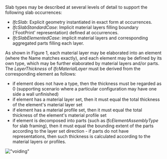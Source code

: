 Slab types may be described at several levels of detail to support the following slab occurrences:

* _IfcSlab_: Explicit geometry instantiated in exact form at occurrences.
* _IfcSlabStandardCase_: Implicit material layers filling boundary ('FootPrint' representation) defined at occurrences.
* _IfcSlabElementedCase_: implicit material layers and corresponding aggregated parts filling each layer.

As shown in Figure 1, each material layer may be elaborated into an element (where the Name matches exactly), and each element may be defined by its own type, which may be further elaborated by material layers and/or parts. The _LayerThickness_ of _IfcMaterialLayer_ must be derived from the corresponding element as follows:

* if element does not have a type, then the thickness must be regarded as 0 (supporting scenario where a particular configuration may have one side a wall unfinished) 
* if element has a material layer set, then it must equal the total thickness of the element's material layer set
* if element has a material profile set, then it must equal the total thickness of the element's material profile set
* if element is decomposed into parts (such as _IfcElementAssemblyType_ for slab framing), then it must equal the bounding extent of the parts according to the layer set direction - if parts do not have representations, then such thickness is calculated according to the material layers or profiles.

!["voiding"](../../../figures/ifcslabtype-floor.png "Figure 1 &mdash; Slab type")
